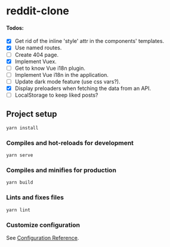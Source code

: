 # reddit-clone

#### Todos:

- [x] Get rid of the inline 'style' attr in the components' templates.
- [x] Use named routes.
- [ ] Create 404 page.
- [x] Implement Vuex.
- [ ] Get to know Vue i18n plugin.
- [ ] Implement Vue i18n in the application.
- [ ] Update dark mode feature (use css vars?).
- [x] Display preloaders when fetching the data from an API.
- [ ] LocalStorage to keep liked posts?

## Project setup

```
yarn install
```

### Compiles and hot-reloads for development

```
yarn serve
```

### Compiles and minifies for production

```
yarn build
```

### Lints and fixes files

```
yarn lint
```

### Customize configuration

See [Configuration Reference](https://cli.vuejs.org/config/).
